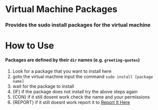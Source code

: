 # Virtual Machine Packages
### Provides the sudo install packages for the virtual machine


# How to Use
#### Packages are defined by their `dir` names (e.g. `greeting-quotes`)

1. Look for a package that you want to install here
2. goto the virtual machine input the command `sudo install [package name]`
3. wait for the package to install
4. {IF} if the package does not install try the above steps again
5. {CON} if it still dosent work check the name and your permissions
6. {REPORT} if it still doesnt work report it to [Report It Here](https://github.com/RavinClaw/Unix/issues)
